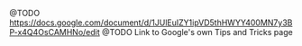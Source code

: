 @TODO https://docs.google.com/document/d/1JUlEuIZY1ipVD5thHWYY400MN7y3BP-x4Q4OsCAMHNo/edit
@TODO Link to Google's own Tips and Tricks page
